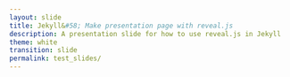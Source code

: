 ```yaml
---
layout: slide
title: Jekyll&#58; Make presentation page with reveal.js
description: A presentation slide for how to use reveal.js in Jekyll
theme: white
transition: slide
permalink: test_slides/
---
```

<section data-markdown data-separator="^\n----\n$" data-separator-vertical="^\n--\n$">
    <script type="text/template">
        ## Demo 2
        Slide 1.1

        --

        ## Demo 2
        Slide 1.2

        ----

        ## Demo 2
        Slide 2
        
        --
        
        ### slide 4
    </script>
</section>